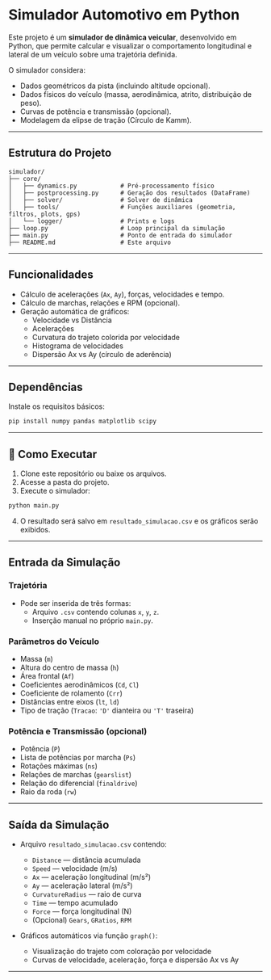 
# Simulador Automotivo em Python

Este projeto é um **simulador de dinâmica veicular**, desenvolvido em Python, que permite calcular e visualizar o comportamento longitudinal e lateral de um veículo sobre uma trajetória definida.

O simulador considera:
- Dados geométricos da pista (incluindo altitude opcional).
- Dados físicos do veículo (massa, aerodinâmica, atrito, distribuição de peso).
- Curvas de potência e transmissão (opcional).
- Modelagem da elipse de tração (Círculo de Kamm).

---

## Estrutura do Projeto

```plaintext
simulador/
├── core/
│   ├── dynamics.py            # Pré-processamento físico
│   ├── postprocessing.py      # Geração dos resultados (DataFrame)
│   ├── solver/                # Solver de dinâmica
│   ├── tools/                 # Funções auxiliares (geometria, filtros, plots, gps)
│   └── logger/                # Prints e logs
├── loop.py                    # Loop principal da simulação
├── main.py                    # Ponto de entrada do simulador
├── README.md                  # Este arquivo
```

---

## Funcionalidades
- Cálculo de acelerações (`Ax`, `Ay`), forças, velocidades e tempo.
- Cálculo de marchas, relações e RPM (opcional).
- Geração automática de gráficos:
  - Velocidade vs Distância
  - Acelerações
  - Curvatura do trajeto colorida por velocidade
  - Histograma de velocidades
  - Dispersão Ax vs Ay (círculo de aderência)

---

##  Dependências

Instale os requisitos básicos:

```bash
pip install numpy pandas matplotlib scipy
```

---

## 🚗 Como Executar

1. Clone este repositório ou baixe os arquivos.
2. Acesse a pasta do projeto.
3. Execute o simulador:

```bash
python main.py
```

4. O resultado será salvo em `resultado_simulacao.csv` e os gráficos serão exibidos.

---

##  Entrada da Simulação

### Trajetória
- Pode ser inserida de três formas:
  - Arquivo `.csv` contendo colunas `x`, `y`, `z`.
  - Inserção manual no próprio `main.py`.

### Parâmetros do Veículo
- Massa (`m`)
- Altura do centro de massa (`h`)
- Área frontal (`Af`)
- Coeficientes aerodinâmicos (`Cd`, `Cl`)
- Coeficiente de rolamento (`Crr`)
- Distâncias entre eixos (`lt`, `ld`)
- Tipo de tração (`Tracao`: `'D'` dianteira ou `'T'` traseira)

### Potência e Transmissão (opcional)
- Potência (`P`)
- Lista de potências por marcha (`Ps`)
- Rotações máximas (`ns`)
- Relações de marchas (`gearslist`)
- Relação do diferencial (`finaldrive`)
- Raio da roda (`rw`)

---

##  Saída da Simulação
- Arquivo `resultado_simulacao.csv` contendo:
  - `Distance` — distância acumulada
  - `Speed` — velocidade (m/s)
  - `Ax` — aceleração longitudinal (m/s²)
  - `Ay` — aceleração lateral (m/s²)
  - `CurvatureRadius` — raio de curva
  - `Time` — tempo acumulado
  - `Force` — força longitudinal (N)
  - (Opcional) `Gears`, `GRatios`, `RPM`

- Gráficos automáticos via função `graph()`:
  - Visualização do trajeto com coloração por velocidade
  - Curvas de velocidade, aceleração, força e dispersão Ax vs Ay

---

